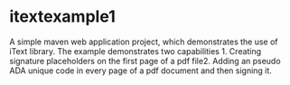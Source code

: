 itextexample1
=============

A simple maven web application project, which demonstrates the use of iText library. The example demonstrates two capabilities 1. Creating signature placeholders on the first page of a pdf file2. Adding an pseudo ADA unique code in every page of a pdf document and then signing it.